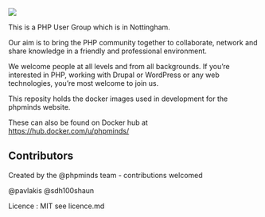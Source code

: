 ![](https://cdn.rawgit.com/phpminds/website/develop/public/imgs/phpminds.svg)

This is a PHP User Group which is in Nottingham.

Our aim is to bring the PHP community together to collaborate, network and share knowledge in a friendly and professional environment.

We welcome people at all levels and from all backgrounds. If you’re interested in PHP, working with Drupal or WordPress or any web technologies, you’re most welcome to join us.



This reposity holds the docker images used in development for the phpminds website.

These can also be found on Docker hub at https://hub.docker.com/u/phpminds/

## Contributors
Created by the @phpminds team - contributions welcomed

@pavlakis
@sdh100shaun


Licence :  MIT see licence.md  

